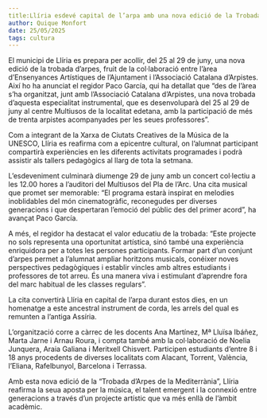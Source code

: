 ```yaml
---  
title:Llíria esdevé capital de l’arpa amb una nova edició de la Trobada d’Arpes de la Mediterrània  
author: Quique Monfort  
date: 25/05/2025  
tags: cultura
---
```


El municipi de Llíria es prepara per acollir, del 25 al 29 de juny, una nova edició de la trobada d’arpes, fruit de la col·laboració entre l’àrea d’Ensenyances Artístiques de l’Ajuntament i l’Associació Catalana d’Arpistes. Així ho ha anunciat el regidor Paco García, qui ha detallat que “des de l’àrea s’ha organitzat, junt amb l’Associació Catalana d’Arpistes, una nova trobada d’aquesta especialitat instrumental, que es desenvoluparà del 25 al 29 de juny al centre Multiusos de la localitat edetana, amb la participació de més de trenta arpistes acompanyades per les seues professores”.

Com a integrant de la Xarxa de Ciutats Creatives de la Música de la UNESCO, Llíria es reafirma com a epicentre cultural, on l’alumnat participant compartirà experiències en les diferents activitats programades i podrà assistir als tallers pedagògics al llarg de tota la setmana.

L’esdeveniment culminarà diumenge 29 de juny amb un concert col·lectiu a les 12.00 hores a l’auditori del Multiusos del Pla de l’Arc. Una cita musical que promet ser memorable: “El programa estarà inspirat en melodies inoblidables del món cinematogràfic, reconegudes per diverses generacions i que despertaran l’emoció del públic des del primer acord”, ha avançat Paco García.

A més, el regidor ha destacat el valor educatiu de la trobada: “Este projecte no sols representa una oportunitat artística, sinó també una experiència enriquidora per a totes les persones participants. Formar part d’un conjunt d’arpes permet a l’alumnat ampliar horitzons musicals, conéixer noves perspectives pedagògiques i establir vincles amb altres estudiants i professores de tot arreu. És una manera viva i estimulant d’aprendre fora del marc habitual de les classes regulars”.

La cita convertirà Llíria en capital de l’arpa durant estos dies, en un homenatge a este ancestral instrument de corda, les arrels del qual es remunten a l’antiga Assíria.

L’organització corre a càrrec de les docents Ana Martínez, Mª Lluïsa Ibáñez, Marta Jarne i Arnau Roura, i compta també amb la col·laboració de Noelia Junquera, Araia Galiana i Meritxell Chisvert. Participen estudiants d’entre 8 i 18 anys procedents de diverses localitats com Alacant, Torrent, València, l’Eliana, Rafelbunyol, Barcelona i Terrassa.

Amb esta nova edició de la “Trobada d’Arpes de la Mediterrània”, Llíria reafirma la seua aposta per la música, el talent emergent i la connexió entre generacions a través d’un projecte artístic que va més enllà de l’àmbit acadèmic.

